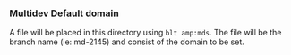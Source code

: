 ### Multidev Default domain

A file will be placed in this directory using `blt amp:mds`. The file will be the branch name (ie: md-2145) and consist of the domain to be set.
